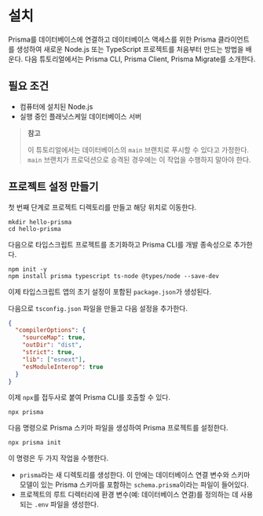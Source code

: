 # 설치

Prisma를 데이터베이스에 연결하고 데이터베이스 액세스를 위한 Prisma 클라이언트를 생성하여 새로운 Node.js 또는 TypeScript 프로젝트를 처음부터 만드는 방법을 배운다. 다음 튜토리얼에서는 Prisma CLI, Prisma Client, Prisma Migrate를 소개한다.

## 필요 조건

- 컴퓨터에 설치된 Node.js
- 실행 중인 플래닛스케일 데이터베이스 서버

> **참고**
>
> 이 튜토리얼에서는 데이터베이스의 `main` 브랜치로 푸시할 수 있다고 가정한다. `main` 브랜치가 프로덕션으로 승격된 경우에는 이 작업을 수행하지 말아야 한다.

## 프로젝트 설정 만들기

첫 번째 단계로 프로젝트 디렉토리를 만들고 해당 위치로 이동한다.

```terminal
mkdir hello-prisma
cd hello-prisma
```

다음으로 타입스크립트 프로젝트를 초기화하고 Prisma CLI를 개발 종속성으로 추가한다.

```terminal
npm init -y
npm install prisma typescript ts-node @types/node --save-dev
```

이제 타입스크립트 앱의 초기 설정이 포함된 `package.json`가 생성된다.

다음으로 `tsconfig.json` 파일을 만들고 다음 설정을 추가한다.

```json
{
  "compilerOptions": {
    "sourceMap": true,
    "outDir": "dist",
    "strict": true,
    "lib": ["esnext"],
    "esModuleInterop": true
  }
}
```

이제 `npx`를 접두사로 붙여 Prisma CLI를 호출할 수 있다.

```terminal
npx prisma
```

다음 명령으로 Prisma 스키마 파일을 생성하여 Prisma 프로젝트를 설정한다.

```terminal
npx prisma init
```

이 명령은 두 가지 작업을 수행한다.

- `prisma`라는 새 디렉토리를 생성한다. 이 안에는 데이터베이스 연결 변수와 스키마 모델이 있는 Prisma 스키마를 포함하는 `schema.prisma`이라는 파일이 들어있다.
- 프로젝트의 루트 디렉터리에 환경 변수(예: 데이터베이스 연결)를 정의하는 데 사용되는 `.env` 파일을 생성한다.

